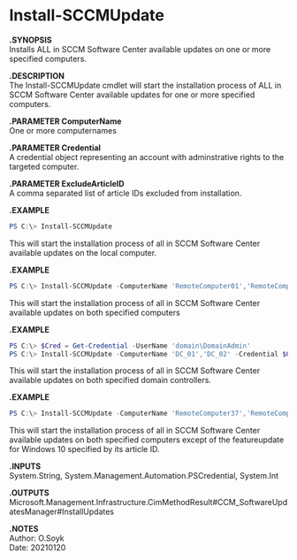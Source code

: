 # Install-SCCMUpdate  
  
**.SYNOPSIS**  
Installs ALL in SCCM Software Center available updates on one or more specified computers.  
  
**.DESCRIPTION**  
The Install-SCCMUpdate cmdlet will start the installation process of ALL in SCCM Software Center available updates for one or more specified computers.  
  
**.PARAMETER  ComputerName**  
One or more computernames  
  
**.PARAMETER  Credential**  
A credential object representing an account with adminstrative rights to the targeted computer.  
  
**.PARAMETER  ExcludeArticleID**  
A comma separated list of article IDs excluded from installation.  
  
**.EXAMPLE**  

```Powershell
PS C:\> Install-SCCMUpdate
```
  
This will start the installation process of all in SCCM Software Center available updates on the local computer.  
  
**.EXAMPLE**  

```Powershell
PS C:\> Install-SCCMUpdate -ComputerName 'RemoteComputer01','RemoteComputer02'
```
  
This will start the installation process of all in SCCM Software Center available updates on both specified computers  
  
**.EXAMPLE**  

```Powershell
PS C:\> $Cred = Get-Credential -UserName 'domain\DomainAdmin'
PS C:\> Install-SCCMUpdate -ComputerName 'DC_01','DC_02' -Credential $Cred
```
  
This will start the installation process of all in SCCM Software Center available updates on both specified domain controllers.  
  
**.EXAMPLE**  

```Powershell
PS C:\> Install-SCCMUpdate -ComputerName 'RemoteComputer37','RemoteComputer73' -Exclude 3012973
```
  
This will start the installation process of all in SCCM Software Center available updates on both specified computers except of the featureupdate for Windows 10 specified by its article ID.  
  
**.INPUTS**  
System.String, System.Management.Automation.PSCredential, System.Int  
  
**.OUTPUTS**  
Microsoft.Management.Infrastructure.CimMethodResult#CCM_SoftwareUpdatesManager#InstallUpdates  
  
**.NOTES**  
Author: O.Soyk  
Date:   20210120  

